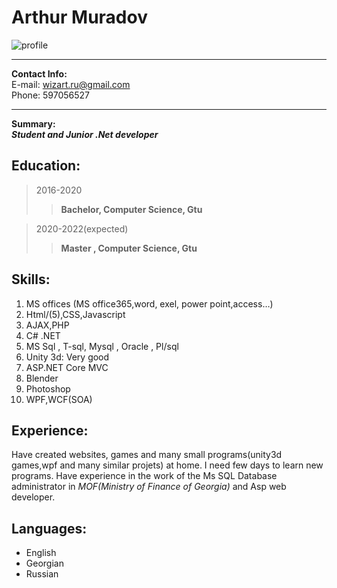 Arthur Muradov
============

![profile](https://bit.ly/3xzhat3 "title")

-------------------     ----------------------------
**Contact Info:**  
E-mail: wizart.ru@gmail.com  
Phone: 597056527 
-------------------     ----------------------------

**Summary:**  
***Student and Junior .Net developer***

**Education:**
---------

>2016-2020
 >>**Bachelor, Computer Science, Gtu**


>2020-2022(expected)
 >>**Master , Computer Science, Gtu**


**Skills:**  
--------------------
  
1. MS offices (MS office365,word, exel, power point,access…)
1. Html/(5),CSS,Javascript
1. AJAX,PHP
1. C# .NET
1. MS Sql , T-sql, Mysql , Oracle , Pl/sql 
1. Unity 3d: Very good
1. ASP.NET Core MVC
1. Blender
1. Photoshop
1. WPF,WCF(SOA)


**Experience:**
----------
Have created websites, games and many small programs(unity3d games,wpf and many similar projets) at home. I need few days to learn new programs.
Have experience in the work of the Ms SQL Database administrator in *MOF(Ministry of Finance of Georgia)* and Asp web developer.


**Languages:**
----------------------------------------

  * English
  * Georgian
  * Russian

